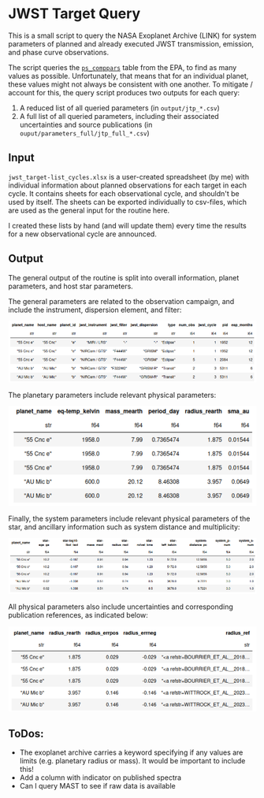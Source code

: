# JWST Target Query

This is a small script to query the NASA Exoplanet Archive (LINK) for system parameters of planned and already executed JWST transmission, emission, and phase curve observations.

The script queries the [`ps_comppars`](https://exoplanetarchive.ipac.caltech.edu/docs/API_PS_columns.html) table from the EPA, to find as many values as possible. Unfortunately, that means that for an individual planet, these values might not always be consistent with one another. To mitigate / account for this, the query script produces two outputs for each query:

1. A reduced list of all queried parameters (in `output/jtp_*.csv`)
2. A full list of all queried parameters, including their associated uncertainties and source publications (in `ouput/parameters_full/jtp_full_*.csv`)


## Input
`jwst_target-list_cycles.xlsx` is a user-created spreadsheet (by me) with individual information about planned observations for each target in each cycle. It contains sheets for each observational cycle, and shouldn't be used by itself. The sheets can be exported individually to csv-files, which are used as the general input for the routine here.

I created these lists by hand (and will update them) every time the results for a new observational cycle are announced.

## Output
The general output of the routine is split into overall information, planet parameters, and host star parameters.

The general parameters are related to the observation campaign, and include the instrument, dispersion element, and filter:

![alt text](doc/jtp_obs-pars.png)

The planetary parameters include relevant physical parameters:

![alt text](doc/jtp_planet-pars.png)

Finally, the system parameters include relevant physical parameters of the star, and ancillary information such as system distance and multiplicity:

![alt text](doc/jtp_star-pars.png)

All physical parameters also include uncertainties and corresponding publication references, as indicated below:

![alt text](doc/jtp_ancillary-example.png)


## ToDos:
- The exoplanet archive carries a keyword specifying if any values are limits (e.g. planetary radius or mass). It would be important to include this!
- Add a column with indicator on published spectra
- Can I query MAST to see if raw data is available

